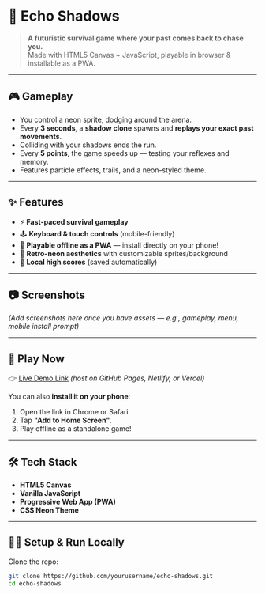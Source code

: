 # 🌌 Echo Shadows

> **A futuristic survival game where your past comes back to chase you.**  
> Made with HTML5 Canvas + JavaScript, playable in browser & installable as a PWA.

---

## 🎮 Gameplay

- You control a neon sprite, dodging around the arena.  
- Every **3 seconds**, a **shadow clone** spawns and **replays your exact past movements**.  
- Colliding with your shadows ends the run.  
- Every **5 points**, the game speeds up — testing your reflexes and memory.  
- Features particle effects, trails, and a neon-styled theme.

---

## ✨ Features

- ⚡ **Fast-paced survival gameplay**  
- 🕹️ **Keyboard & touch controls** (mobile-friendly)  
- 📱 **Playable offline as a PWA** — install directly on your phone!  
- 🎨 **Retro-neon aesthetics** with customizable sprites/background  
- 💾 **Local high scores** (saved automatically)  

---

## 📷 Screenshots

*(Add screenshots here once you have assets — e.g., gameplay, menu, mobile install prompt)*

---

## 🚀 Play Now

👉 [Live Demo Link](#) *(host on GitHub Pages, Netlify, or Vercel)*

You can also **install it on your phone**:  
1. Open the link in Chrome or Safari.  
2. Tap **"Add to Home Screen"**.  
3. Play offline as a standalone game!  

---

## 🛠️ Tech Stack

- **HTML5 Canvas**
- **Vanilla JavaScript**
- **Progressive Web App (PWA)**
- **CSS Neon Theme**

---

## 🧑‍💻 Setup & Run Locally

Clone the repo:

```bash
git clone https://github.com/yourusername/echo-shadows.git
cd echo-shadows

